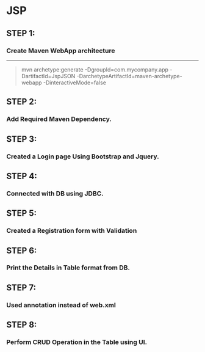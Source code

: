 # JSP

## STEP 1:

### Create Maven WebApp architecture
---

> mvn archetype:generate -DgroupId=com.mycompany.app -DartifactId=JspJSON -DarchetypeArtifactId=maven-archetype-webapp -DinteractiveMode=false

## STEP 2:

### Add Required Maven Dependency.

## STEP 3:

### Created a Login page Using Bootstrap and Jquery.

## STEP 4:

### Connected with DB using JDBC.

## STEP 5:

### Created a Registration form with Validation

## STEP 6:

### Print the Details in Table format from DB.

## STEP 7:

### Used annotation instead of web.xml

## STEP 8:

### Perform CRUD Operation in the Table using UI.




